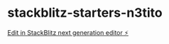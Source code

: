 # stackblitz-starters-n3tito

[Edit in StackBlitz next generation editor ⚡️](https://stackblitz.com/~/github.com/Aswin1655/stackblitz-starters-n3tito)